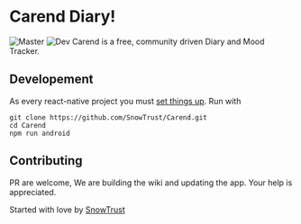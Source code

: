 # Carend Diary!
![Master](https://github.com/SnowTrust/Carend/workflows/Deploy%20App%20CI/badge.svg)
![Dev](https://github.com/SnowTrust/Carend/workflows/On%20Push%20CI/badge.svg)
Carend is a free, community driven Diary and Mood Tracker.


## Developement
As every react-native project you must [set things up](https://reactnative.dev/docs/environment-setup).
Run with 
```
git clone https://github.com/SnowTrust/Carend.git
cd Carend
npm run android
```

## Contributing
PR are welcome, We are building the wiki and updating the app. Your help is appreciated.

Started with love by [SnowTrust](https://www.snowtrust.fr)